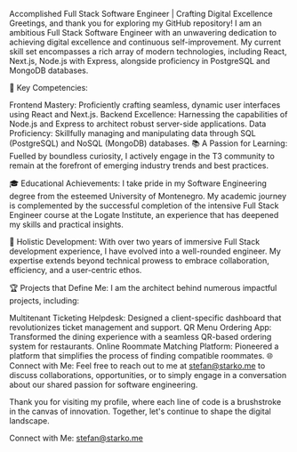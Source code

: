 Accomplished Full Stack Software Engineer | Crafting Digital Excellence
Greetings, and thank you for exploring my GitHub repository! I am an ambitious Full Stack Software Engineer with an unwavering dedication to achieving digital excellence and continuous self-improvement. My current skill set encompasses a rich array of modern technologies, including React, Next.js, Node.js with Express, alongside proficiency in PostgreSQL and MongoDB databases.

🚀 Key Competencies:

Frontend Mastery: Proficiently crafting seamless, dynamic user interfaces using React and Next.js.
Backend Excellence: Harnessing the capabilities of Node.js and Express to architect robust server-side applications.
Data Proficiency: Skillfully managing and manipulating data through SQL (PostgreSQL) and NoSQL (MongoDB) databases.
📚 A Passion for Learning:
Fuelled by boundless curiosity, I actively engage in the T3 community to remain at the forefront of emerging industry trends and best practices.

🎓 Educational Achievements:
I take pride in my Software Engineering degree from the esteemed University of Montenegro. My academic journey is complemented by the successful completion of the intensive Full Stack Engineer course at the Logate Institute, an experience that has deepened my skills and practical insights.

🌟 Holistic Development:
With over two years of immersive Full Stack development experience, I have evolved into a well-rounded engineer. My expertise extends beyond technical prowess to embrace collaboration, efficiency, and a user-centric ethos.

🏆 Projects that Define Me:
I am the architect behind numerous impactful projects, including:

Multitenant Ticketing Helpdesk: Designed a client-specific dashboard that revolutionizes ticket management and support.
QR Menu Ordering App: Transformed the dining experience with a seamless QR-based ordering system for restaurants.
Online Roommate Matching Platform: Pioneered a platform that simplifies the process of finding compatible roommates.
🌐 Connect with Me:
Feel free to reach out to me at stefan@starko.me to discuss collaborations, opportunities, or to simply engage in a conversation about our shared passion for software engineering.

Thank you for visiting my profile, where each line of code is a brushstroke in the canvas of innovation. Together, let's continue to shape the digital landscape.

Connect with Me: stefan@starko.me

